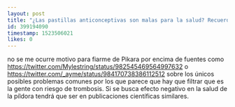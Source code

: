 ```yaml
---
layout: post
title: "¿Las pastillas anticonceptivas son malas para la salud? Recuerdo que en Píkara Magazine rajaban mucho de ellas a partir de experiencias."
id: 399194090
timestamp: 1523506021
likes: 0
---
```


 no se me ocurre motivo para fiarme de Pikara por encima de fuentes como <https://twitter.com/Mylestring/status/982545469564997632> o <https://twitter.com/_ayme/status/984170738386112512> sobre los únicos posibles problemas comunes por los que parece que hay que filtrar que es la gente con riesgo de trombosis. Si se busca efecto negativo en la salud de la píldora tendrá que ser en publicaciones científicas similares.
